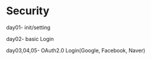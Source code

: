 # Security

day01- init/setting

day02- basic Login

day03,04,05- OAuth2.0 Login(Google, Facebook, Naver)
